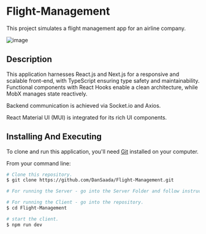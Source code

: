 # Flight-Management
This project simulates a flight management app for an airline company.


![image](https://github.com/DanSaada/Flight-Management/assets/112869076/a3a69f32-9354-4336-a7db-92c85cf7bd74)

## Description


This application harnesses React.js and Next.js for a responsive and scalable front-end, with TypeScript ensuring type safety and maintainability. 
Functional components with React Hooks enable a clean architecture, while MobX manages state reactively. 

Backend communication is achieved via Socket.io and Axios.

React Material UI (MUI) is integrated for its rich UI components.


## Installing And Executing
    
To clone and run this application, you'll need [Git](https://git-scm.com) installed on your computer.
  
From your command line:
  
```bash
# Clone this repository.
$ git clone https://github.com/DanSaada/Flight-Management.git

# For running the Server - go into the Server Folder and follow instructions.

# For running the Client - go into the repository.
$ cd Flight-Management

# start the client.
$ npm run dev

```
